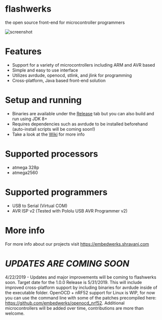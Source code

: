 # flashwerks
the open source front-end for microcontroller programmers

![screenshot](https://embedwerks.shravanj.com/images/flashwerks.png)

# Features
* Support for a variety of microcontrollers including ARM and AVR based
* Simple and easy to use interface
* Utilizes avrdude, openocd, stlink, and jlink for programming
* Cross-platform, Java based front-end solution

# Setup and running
* Binaries are available under the [Release](https://github.com/embedwerks/flashwerks/releases) tab but you can also build and run using JDK 8+
* Requires dependencies such as avrdude to be installed beforehand (auto-install scripts will be coming soon!)
* Take a look at the [Wiki](https://github.com/embedwerks/flashwerks/wiki/Setup) for more info

# Supported processors
* atmega 328p
* atmega2560

# Supported programmers
* USB to Serial (Virtual COM)
* AVR ISP v2 (Tested with Pololu USB AVR Programmer v2)

# More info
For more info about our projects visit https://embedwerks.shravanj.com

# ***UPDATES ARE COMING SOON***
4/22/2019 - Updates and major improvements will be coming to flashwerks soon. Target date for the 1.0.0 Release is 5/31/2019. This will include improved cross-platform support by including binaries for avrdude inside of the executable folder. OpenOCD + nRF52 support for Linux is WIP, for now you can use the command line with some of the patches precompiled here: https://github.com/embedwerks/openocd_nrf52. Additional microcontrollers will be added over time, contributions are more than welcome. 



